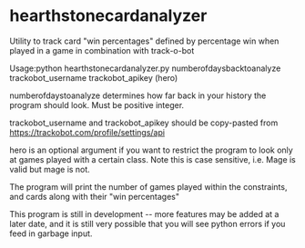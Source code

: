 # hearthstonecardanalyzer 
Utility to track card "win percentages" defined by percentage win when played in a game in combination with track-o-bot

Usage:python hearthstonecardanalyzer.py numberofdaysbacktoanalyze trackobot_username trackobot_apikey (hero)

numberofdaystoanalyze determines how far back in your history the program should look. Must be positive integer.

trackobot_username and trackobot_apikey should be copy-pasted from https://trackobot.com/profile/settings/api

hero is an optional argument if you want to restrict the program to look only at games played with a certain class. Note this is case sensitive, i.e. Mage is valid but mage is not. 

The program will print the number of games played within the constraints, and cards along with their "win percentages"

This program is still in development -- more features may be added at a later date, and it is still very possible that you will see python errors if you feed in garbage input.